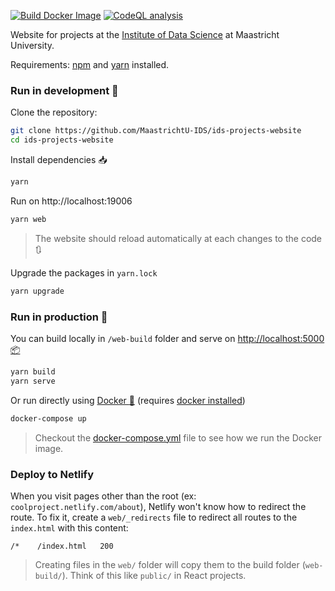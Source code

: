 [![Build Docker Image](https://github.com/MaastrichtU-IDS/ids-projects-website/workflows/Build%20Docker%20Image/badge.svg)](https://github.com/MaastrichtU-IDS/ids-projects-website/actions?query=workflow%3A%22Build+Docker+Image%22) [![CodeQL analysis](https://github.com/MaastrichtU-IDS/ids-projects-website/workflows/CodeQL%20analysis/badge.svg)](https://github.com/MaastrichtU-IDS/ids-projects-website/actions?query=workflow%3A%22CodeQL+analysis%22)

Website for projects at the [Institute of Data Science](http://maastrichtuniversity.nl/ids/) at Maastricht University.

Requirements:  [npm](https://www.npmjs.com/get-npm) and [yarn](https://classic.yarnpkg.com/en/docs/install/#debian-stable) installed.

### Run in development :construction:

Clone the repository:

```bash
git clone https://github.com/MaastrichtU-IDS/ids-projects-website
cd ids-projects-website
```

Install dependencies :inbox_tray:

```bash
yarn
```

Run on http://localhost:19006

```bash
yarn web
```

> The website should reload automatically at each changes to the code :arrows_clockwise:

Upgrade the packages in `yarn.lock`

```bash
yarn upgrade
```

### Run in production :rocket:

You can build locally in `/web-build` folder and serve on [http://localhost:5000 :package:](http://localhost:5000)

```bash
yarn build
yarn serve
```

Or run directly using [Docker :whale:](https://docs.docker.com/get-docker/) (requires [docker installed](https://docs.docker.com/get-docker/))

```bash
docker-compose up
```

> Checkout the [docker-compose.yml](/docker-compose.yml) file to see how we run the Docker image.

### Deploy to Netlify

When you visit pages other than the root (ex: `coolproject.netlify.com/about`), Netlify won't know how to redirect the route. To fix it, create a `web/_redirects` file to redirect all routes to the `index.html` with this content:

```
/*    /index.html   200
```

> Creating files in the `web/` folder will copy them to the build folder (`web-build/`). Think of this like `public/` in React projects.
